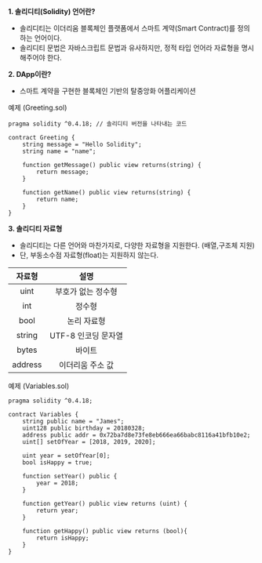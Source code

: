 **1. 솔리디티(Solidity) 언어란?**
* 솔리디티는 이더리움 블록체인 플랫폼에서 스마트 계약(Smart Contract)를 정의하는 언어이다.
* 솔리디티 문법은 자바스크립트 문법과 유사하지만, 정적 타입 언어라 자료형을 명시해주어야 한다.

**2. DApp이란?**
* 스마트 계약을 구현한 블록체인 기반의 탈중앙화 어플리케이션

예제 (Greeting.sol)
```
pragma solidity ^0.4.18; // 솔리디티 버전을 나타내는 코드

contract Greeting {
    string message = "Hello Solidity";
    string name = "name";

    function getMessage() public view returns(string) {
        return message;
    }

    function getName() public view returns(string) {
        return name;
    }
}
```

**3. 솔리디티 자료형**
* 솔리디티는 다른 언어와 마찬가지로, 다양한 자료형을 지원한다. (배열,구조체 지원)
* 단, 부동소수점 자료형(float)는 지원하지 않는다.

|  자료형 |         설명        |
|:-------:|:-------------------:|
|   uint  |  부호가 없는 정수형 |
|   int   |        정수형       |
|   bool  |     논리 자료형     |
|  string | UTF-8 인코딩 문자열 |
|  bytes  |        바이트       |
| address |   이더리움 주소 값  |


예제 (Variables.sol)
```
pragma solidity ^0.4.18;

contract Variables {
    string public name = "James";
    uint128 public birthday = 20180328;
    address public addr = 0x72ba7d8e73fe8eb666ea66babc8116a41bfb10e2;
    uint[] setOfYear = [2018, 2019, 2020];

    uint year = setOfYear[0];
    bool isHappy = true;

    function setYear() public {
        year = 2018;
    }
    
    function getYear() public view returns (uint) {
        return year;
    }
    
    function getHappy() public view returns (bool){
        return isHappy;
    }
}
```
